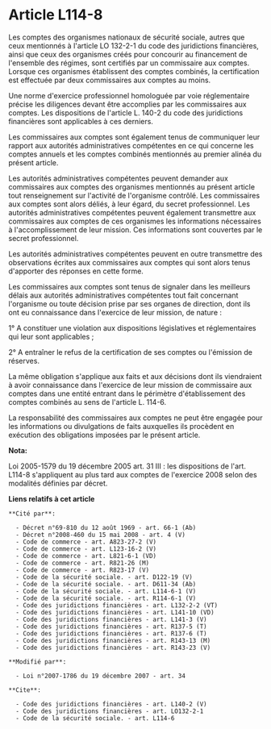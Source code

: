 # Article L114-8

Les comptes des organismes nationaux de sécurité sociale, autres que ceux mentionnés à l'article LO 132-2-1 du code des
juridictions financières, ainsi que ceux des organismes créés pour concourir au financement de l'ensemble des régimes, sont
certifiés par un commissaire aux comptes. Lorsque ces organismes établissent des comptes combinés, la certification est
effectuée par deux commissaires aux comptes au moins. 

Une norme d'exercice professionnel homologuée par voie réglementaire précise les diligences devant être accomplies par les
commissaires aux comptes. Les dispositions de l'article L. 140-2 du code des juridictions financières sont applicables à ces
derniers. 

Les commissaires aux comptes sont également tenus de communiquer leur rapport aux autorités administratives compétentes en ce
qui concerne les comptes annuels et les comptes combinés mentionnés au premier alinéa du présent article. 

Les autorités administratives compétentes peuvent demander aux commissaires aux comptes des organismes mentionnés au présent
article tout renseignement sur l'activité de l'organisme contrôlé. Les commissaires aux comptes sont alors déliés, à leur
égard, du secret professionnel. Les autorités administratives compétentes peuvent également transmettre aux commissaires aux
comptes de ces organismes les informations nécessaires à l'accomplissement de leur mission. Ces informations sont couvertes
par le secret professionnel. 

Les autorités administratives compétentes peuvent en outre transmettre des observations écrites aux commissaires aux comptes
qui sont alors tenus d'apporter des réponses en cette forme. 

Les commissaires aux comptes sont tenus de signaler dans les meilleurs délais aux autorités administratives compétentes tout
fait concernant l'organisme ou toute décision prise par ses organes de direction, dont ils ont eu connaissance dans
l'exercice de leur mission, de nature : 

1° A constituer une violation aux dispositions législatives et réglementaires qui leur sont applicables ; 

2° A entraîner le refus de la certification de ses comptes ou l'émission de réserves. 

La même obligation s'applique aux faits et aux décisions dont ils viendraient à avoir connaissance dans l'exercice de leur
mission de commissaire aux comptes dans une entité entrant dans le périmètre d'établissement des comptes combinés au sens de
l'article L. 114-6. 

La responsabilité des commissaires aux comptes ne peut être engagée pour les informations ou divulgations de faits auxquelles
ils procèdent en exécution des obligations imposées par le présent article.

**Nota:**

Loi 2005-1579 du 19 décembre 2005 art. 31 III : les dispositions de l'art. L114-8 s'appliquent au plus tard aux comptes de
l'exercice 2008 selon des modalités définies par décret.

**Liens relatifs à cet article**

	**Cité par**:

	  - Décret n°69-810 du 12 août 1969 - art. 66-1 (Ab)
	  - Décret n°2008-460 du 15 mai 2008 - art. 4 (V)
	  - Code de commerce - art. A823-27-2 (V)
	  - Code de commerce - art. L123-16-2 (V)
	  - Code de commerce - art. L821-6-1 (VD)
	  - Code de commerce - art. R821-26 (M)
	  - Code de commerce - art. R823-17 (V)
	  - Code de la sécurité sociale. - art. D122-19 (V)
	  - Code de la sécurité sociale. - art. D611-34 (Ab)
	  - Code de la sécurité sociale. - art. L114-6-1 (V)
	  - Code de la sécurité sociale. - art. R114-6-1 (V)
	  - Code des juridictions financières - art. L132-2-2 (VT)
	  - Code des juridictions financières - art. L141-10 (VD)
	  - Code des juridictions financières - art. L141-3 (V)
	  - Code des juridictions financières - art. R137-5 (T)
	  - Code des juridictions financières - art. R137-6 (T)
	  - Code des juridictions financières - art. R143-13 (M)
	  - Code des juridictions financières - art. R143-23 (V)

	**Modifié par**:

	  - Loi n°2007-1786 du 19 décembre 2007 - art. 34

	**Cite**:

	  - Code des juridictions financières - art. L140-2 (V)
	  - Code des juridictions financières - art. LO132-2-1
	  - Code de la sécurité sociale. - art. L114-6
